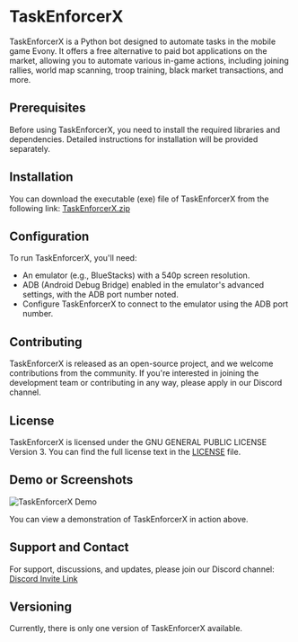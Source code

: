 # TaskEnforcerX

TaskEnforcerX is a Python bot designed to automate tasks in the mobile game Evony. It offers a free alternative to paid bot applications on the market, allowing you to automate various in-game actions, including joining rallies, world map scanning, troop training, black market transactions, and more.

## Prerequisites

Before using TaskEnforcerX, you need to install the required libraries and dependencies. Detailed instructions for installation will be provided separately.

## Installation

You can download the executable (exe) file of TaskEnforcerX from the following link: [TaskEnforcerX.zip](https://drive.google.com/file/d/1ponJ7CN_rEhcjMFv2mQkZjsoCfyh4O0H/view?usp=drive_link)

## Configuration

To run TaskEnforcerX, you'll need:
- An emulator (e.g., BlueStacks) with a 540p screen resolution.
- ADB (Android Debug Bridge) enabled in the emulator's advanced settings, with the ADB port number noted.
- Configure TaskEnforcerX to connect to the emulator using the ADB port number.

## Contributing

TaskEnforcerX is released as an open-source project, and we welcome contributions from the community. If you're interested in joining the development team or contributing in any way, please apply in our Discord channel.

## License

TaskEnforcerX is licensed under the GNU GENERAL PUBLIC LICENSE Version 3. You can find the full license text in the [LICENSE](LICENSE) file.

## Demo or Screenshots

![TaskEnforcerX Demo](https://github.com/evsahal/TaskEnforcerX/blob/main/demo.gif)

You can view a demonstration of TaskEnforcerX in action above.

## Support and Contact

For support, discussions, and updates, please join our Discord channel: [Discord Invite Link](https://discord.gg/CPCcxRQn2B)

## Versioning

Currently, there is only one version of TaskEnforcerX available.
